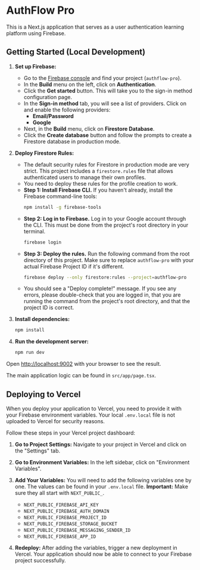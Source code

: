 # AuthFlow Pro

This is a Next.js application that serves as a user authentication learning platform using Firebase.

## Getting Started (Local Development)

1.  **Set up Firebase:**
    *   Go to the [Firebase console](https://console.firebase.google.com/) and find your project (`authflow-pro`).
    *   In the **Build** menu on the left, click on **Authentication**.
    *   Click the **Get started** button. This will take you to the sign-in method configuration page.
    *   In the **Sign-in method** tab, you will see a list of providers. Click on and enable the following providers:
        *   **Email/Password**
        *   **Google**
    *   Next, in the **Build** menu, click on **Firestore Database**.
    *   Click the **Create database** button and follow the prompts to create a Firestore database in production mode.

2.  **Deploy Firestore Rules:**
    *   The default security rules for Firestore in production mode are very strict. This project includes a `firestore.rules` file that allows authenticated users to manage their own profiles.
    *   You need to deploy these rules for the profile creation to work.
    *   **Step 1: Install Firebase CLI.** If you haven't already, install the Firebase command-line tools:
        ```bash
        npm install -g firebase-tools
        ```
    *   **Step 2: Log in to Firebase.** Log in to your Google account through the CLI. This must be done from the project's root directory in your terminal.
        ```bash
        firebase login
        ```
    *   **Step 3: Deploy the rules.** Run the following command from the root directory of this project. Make sure to replace `authflow-pro` with your actual Firebase Project ID if it's different.
        ```bash
        firebase deploy --only firestore:rules --project=authflow-pro
        ```
    *   You should see a "Deploy complete!" message. If you see any errors, please double-check that you are logged in, that you are running the command from the project's root directory, and that the project ID is correct.

3.  **Install dependencies:**
    ```bash
    npm install
    ```

4.  **Run the development server:**
    ```bash
    npm run dev
    ```

Open [http://localhost:9002](http://localhost:9002) with your browser to see the result.

The main application logic can be found in `src/app/page.tsx`.

## Deploying to Vercel

When you deploy your application to Vercel, you need to provide it with your Firebase environment variables. Your local `.env.local` file is not uploaded to Vercel for security reasons.

Follow these steps in your Vercel project dashboard:

1.  **Go to Project Settings:** Navigate to your project in Vercel and click on the "Settings" tab.
2.  **Go to Environment Variables:** In the left sidebar, click on "Environment Variables".
3.  **Add Your Variables:** You will need to add the following variables one by one. The values can be found in your `.env.local` file. **Important:** Make sure they all start with `NEXT_PUBLIC_`.

    *   `NEXT_PUBLIC_FIREBASE_API_KEY`
    *   `NEXT_PUBLIC_FIREBASE_AUTH_DOMAIN`
    *   `NEXT_PUBLIC_FIREBASE_PROJECT_ID`
    *   `NEXT_PUBLIC_FIREBASE_STORAGE_BUCKET`
    *   `NEXT_PUBLIC_FIREBASE_MESSAGING_SENDER_ID`
    *   `NEXT_PUBLIC_FIREBASE_APP_ID`

4.  **Redeploy:** After adding the variables, trigger a new deployment in Vercel. Your application should now be able to connect to your Firebase project successfully.
